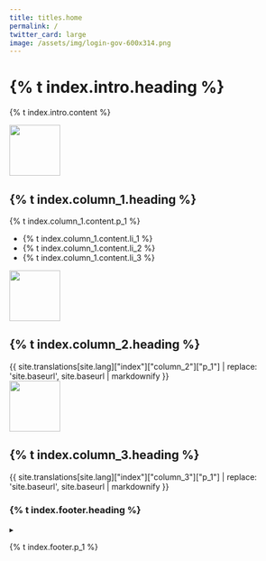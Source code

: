 ```yaml
---
title: titles.home
permalink: /
twitter_card: large
image: /assets/img/login-gov-600x314.png
---
```


<div id="intro-header" class="bg-navy">
  <div class="container cntnr-wide px2 py3 sm-py4 clearfix">
    <div class="sm-col sm-col-7 sm-col-right">
      <h1 class="mt0 mb2 white">{% t index.intro.heading %}</h1>
      <p class="m0 white fs-20p">{% t index.intro.content %}</p>
    </div>
  </div>
</div>

<div class="bg-white">
  <div class="container cntnr-wide px2 pt3 pb2">
    <div class="clearfix mxn2">
      <div class="col sm-col-4 px2 sm-mb3 mb2">
        <img alt="" src="{{ site.baseurl }}/assets/img/users.svg" height="90">
        <h2 class="mt2 mb2 pb2 gray border-bottom border-light-blue" markdown="1">
          {% t index.column_1.heading %}
        </h2>
        <p class="mb1">
          {% t index.column_1.content.p_1 %}
        </p>
        <ul class="list-reset teal-dots">
          <li class="mb1">
            {% t index.column_1.content.li_1 %}
          </li>
          <li class="mb1">
            {% t index.column_1.content.li_2 %}
          </li>
          <li class="mb1">
            {% t index.column_1.content.li_3 %}
          </li>
        </ul>
      </div>
      <div class="col sm-col-4 px2 sm-mb3 mb2">
        <img alt="" src="{{ site.baseurl }}/assets/img/partners.svg" height="90">
        <h2 class="mt2 mb2 pb2 gray border-bottom border-light-blue">
          {% t index.column_2.heading %}
        </h2>
        {{ site.translations[site.lang]["index"]["column_2"]["p_1"] | replace: 'site.baseurl', site.baseurl | markdownify }}
      </div>
      <div class="col sm-col-4 px2 sm-mb3 mb2">
        <img alt="" src="{{ site.baseurl }}/assets/img/built.svg" height="90">
        <h2 class="mt2 mb2 pb2 gray border-bottom border-light-blue">
          {% t index.column_3.heading %}
        </h2>
        {{ site.translations[site.lang]["index"]["column_3"]["p_1"] | replace: 'site.baseurl', site.baseurl | markdownify }}
      </div>
    </div>
  </div>
</div>

<div class="bg-lightest-blue">
  <div class="container cntnr-wide px2 py3 center">
    <h3 class="inline align-middle">{% t index.footer.heading %}</h3>
    <span class="inline-block sm-px1 h1 blue align-middle line-height-1">▸</span>
    <p class="m0 fs-20p inline align-middle" markdown="1">
      {% t index.footer.p_1 %}
    </p>
  </div>
</div>
